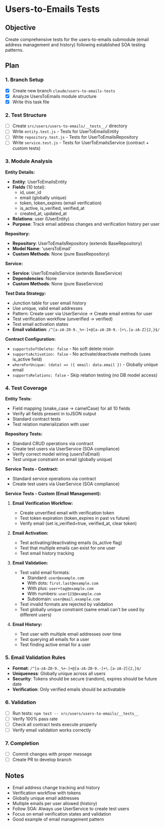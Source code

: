 # Users-to-Emails Tests

## Objective
Create comprehensive tests for the users-to-emails submodule (email address management and history) following established SOA testing patterns.

## Plan

### 1. Branch Setup
- [x] Create new branch `claude/users-to-emails-tests`
- [x] Analyze UsersToEmails module structure
- [x] Write this task file

### 2. Test Structure
- [ ] Create `src/users/users-to-emails/__tests__/` directory
- [ ] Write `entity.test.js` - Tests for UserToEmailsEntity
- [ ] Write `repository.test.js` - Tests for UserToEmailsRepository
- [ ] Write `service.test.js` - Tests for UserToEmailsService (contract + custom tests)

### 3. Module Analysis

**Entity Details:**
- **Entity**: UserToEmailsEntity
- **Fields** (10 total):
  - id, user_id
  - email (globally unique)
  - token, token_expires (email verification)
  - is_active, is_verified, verified_at
  - created_at, updated_at
- **Relations**: user (UserEntity)
- **Purpose**: Track email address changes and verification history per user

**Repository:**
- **Repository**: UserToEmailsRepository (extends BaseRepository)
- **Model Name**: 'usersToEmail'
- **Custom Methods**: None (pure BaseRepository)

**Service:**
- **Service**: UserToEmailsService (extends BaseService)
- **Dependencies**: None
- **Custom Methods**: None (pure BaseService)

**Test Data Strategy:**
- Junction table for user email history
- Use unique, valid email addresses
- Pattern: Create user via UserService → Create email entries for user
- Test verification workflow (unverified → verified)
- Test email activation states
- **Email validation**: `/^[a-zA-Z0-9._%+-]+@[a-zA-Z0-9.-]+\.[a-zA-Z]{2,}$/`

**Contract Configuration:**
- `supportsSoftDelete: false` - No soft delete mixin
- `supportsActivation: false` - No activate/deactivate methods (uses is_active field)
- `whereForUnique: (data) => ({ email: data.email })` - Globally unique email
- `supportsRelations: false` - Skip relation testing (no DB model access)

### 4. Test Coverage

**Entity Tests:**
- Field mapping (snake_case → camelCase) for all 10 fields
- Verify all fields present in toJSON output
- Standard contract tests
- Test relation materialization with user

**Repository Tests:**
- Standard CRUD operations via contract
- Create test users via UserService (SOA compliance)
- Verify correct model wiring (usersToEmail)
- Test unique constraint on email (globally unique)

**Service Tests - Contract:**
- Standard service operations via contract
- Create test users via UserService (SOA compliance)

**Service Tests - Custom (Email Management):**

1. **Email Verification Workflow:**
   - Create unverified email with verification token
   - Test token expiration (token_expires in past vs future)
   - Verify email (set is_verified=true, verified_at, clear token)

2. **Email Activation:**
   - Test activating/deactivating emails (is_active flag)
   - Test that multiple emails can exist for one user
   - Test email history tracking

3. **Email Validation:**
   - Test valid email formats:
     - Standard: `user@example.com`
     - With dots: `first.last@example.com`
     - With plus: `user+tag@example.com`
     - With numbers: `user123@example.com`
     - Subdomain: `user@mail.example.com`
   - Test invalid formats are rejected by validation
   - Test globally unique constraint (same email can't be used by different users)

4. **Email History:**
   - Test user with multiple email addresses over time
   - Test querying all emails for a user
   - Test finding active email for a user

### 5. Email Validation Rules
- **Format**: `/^[a-zA-Z0-9._%+-]+@[a-zA-Z0-9.-]+\.[a-zA-Z]{2,}$/`
- **Uniqueness**: Globally unique across all users
- **Security**: Tokens should be secure (random), expires should be future date
- **Verification**: Only verified emails should be activatable

### 6. Validation
- [ ] Run tests: `npm test -- src/users/users-to-emails/__tests__`
- [ ] Verify 100% pass rate
- [ ] Check all contract tests execute properly
- [ ] Verify email validation works correctly

### 7. Completion
- [ ] Commit changes with proper message
- [ ] Create PR to develop branch

## Notes
- Email address change tracking and history
- Verification workflow with tokens
- Globally unique email addresses
- Multiple emails per user allowed (history)
- Follow SOA: Always use UserService to create test users
- Focus on email verification states and validation
- Good example of email management pattern
